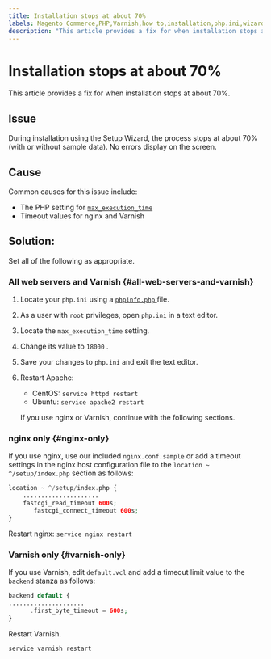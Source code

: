 ```yaml
---
title: Installation stops at about 70%
labels: Magento Commerce,PHP,Varnish,how to,installation,php.ini,wizard
description: "This article provides a fix for when installation stops at about 70%."
---
```


# Installation stops at about 70%

This article provides a fix for when installation stops at about 70%.

## Issue

During installation using the Setup Wizard, the process stops at about 70% (with or without sample data). No errors display on the screen.

## Cause

Common causes for this issue include:

* The PHP setting for [ `max_execution_time` ](http://php.net/manual/en/info.configuration.php#ini.max-execution-time)
* Timeout values for nginx and Varnish

## Solution:

Set all of the following as appropriate.

### All web servers and Varnish {#all-web-servers-and-varnish}

1. Locate your `php.ini` using a [ `phpinfo.php` ](https://devdocs.magento.com/guides/v2.3/install-gde/prereq/optional.html#install-optional-phpinfo) file.
1. As a user with `root` privileges, open `php.ini` in a text editor.
1. Locate the `max_execution_time` setting.
1. Change its value to `18000` .
1. Save your changes to `php.ini` and exit the text editor.
1. Restart Apache:

    * CentOS: `service httpd restart`
    * Ubuntu: `service apache2 restart`

    If you use nginx or Varnish, continue with the following sections.

### nginx only {#nginx-only}

If you use nginx, use our included `nginx.conf.sample` or add a timeout settings in the nginx host configuration file to the `location ~ ^/setup/index.php` section as follows:

```php
location ~ ^/setup/index.php {
    .....................
    fastcgi_read_timeout 600s;
       fastcgi_connect_timeout 600s;
}
```

Restart nginx: `service nginx restart`

### Varnish only {#varnish-only}

If you use Varnish, edit `default.vcl` and add a timeout limit value to the `backend` stanza as follows:

```php
backend default {
.....................
      .first_byte_timeout = 600s;
}
```

Restart Varnish.

```php
service varnish restart
```
 
